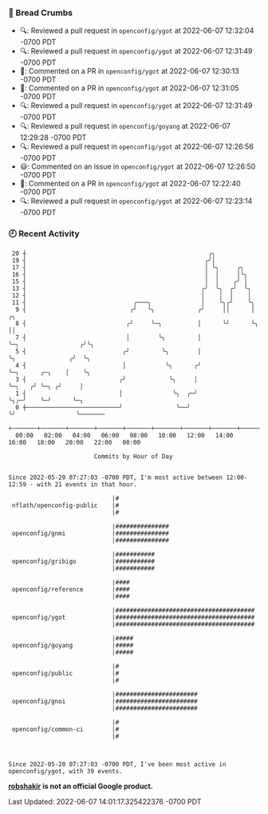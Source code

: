 ### 🍞 Bread Crumbs

 * 🔍: Reviewed a pull request in  `openconfig/ygot` at 2022-06-07 12:32:04 -0700 PDT
 * 🔍: Reviewed a pull request in  `openconfig/ygot` at 2022-06-07 12:31:49 -0700 PDT
 * 💬: Commented on a PR in  `openconfig/ygot` at 2022-06-07 12:30:13 -0700 PDT
 * 💬: Commented on a PR in  `openconfig/ygot` at 2022-06-07 12:31:05 -0700 PDT
 * 🔍: Reviewed a pull request in  `openconfig/ygot` at 2022-06-07 12:31:49 -0700 PDT
 * 🔍: Reviewed a pull request in  `openconfig/goyang` at 2022-06-07 12:29:28 -0700 PDT
 * 🔍: Reviewed a pull request in  `openconfig/ygot` at 2022-06-07 12:26:56 -0700 PDT
 * 😃: Commented on an issue in `openconfig/ygot` at 2022-06-07 12:26:50 -0700 PDT
 * 💬: Commented on a PR in  `openconfig/ygot` at 2022-06-07 12:22:40 -0700 PDT
 * 🔍: Reviewed a pull request in  `openconfig/ygot` at 2022-06-07 12:23:14 -0700 PDT

### 🕘 Recent Activity
```
 20 ┼                                                   ╭╮
 19 ┤                                                  ╭╯│
 17 ┤                                                  │ ╰╮     ╭╮
 16 ┤                                                  │  │     │╰╮
 15 ┤                                                  │  │    ╭╯ │
 13 ┤                                                 ╭╯  ╰╮  ╭╯  ╰╮
 12 ┤                                                 │    │  │    │
 11 ┤                              ╭───╮              │    ╰╮╭╯    ╰╮
  9 ┤                             ╭╯   ╰╮            ╭╯     ││      │                     ╭╮
  8 ┤                            ╭╯     ╰─╮          │      ╰╯      ╰╮                    ││
  7 ┤                            │        ╰╮         │               ╰─╮                 ╭╯╰╮
  5 ┤                           ╭╯         ╰╮        │                 ╰╮               ╭╯  ╰╮
  4 ┤                           │           ╰╮      ╭╯                  ╰─╮      ╭─╮    │    ╰╮
  3 ┤                          ╭╯            ╰╮     │                     ╰─╮   ╭╯ ╰─╮ ╭╯     │
  1 ┤                          │              ╰╮  ╭─╯                       ╰╮╭─╯    ╰─╯      ╰─╮
  0 ┼──────────────────────────╯               ╰──╯                          ╰╯                 ╰───────
    +───────+───────+───────+───────+───────+───────+───────+───────+───────+───────+───────+───────+────
  00:00   02:00   04:00   06:00   08:00   10:00   12:00   14:00   16:00   18:00   20:00   22:00   00:00   

						Commits by Hour of Day


Since 2022-05-20 07:27:03 -0700 PDT, I'm most active between 12:00-12:59 - with 21 events in that hour.

```



```
                             |#
 nflath/openconfig-public    |#
                             |#

                             |###############
 openconfig/gnmi             |###############
                             |###############

                             |###########
 openconfig/gribigo          |###########
                             |###########

                             |####
 openconfig/reference        |####
                             |####

                             |#######################################
 openconfig/ygot             |#######################################
                             |#######################################

                             |#####
 openconfig/goyang           |#####
                             |#####

                             |#
 openconfig/public           |#
                             |#

                             |#######################
 openconfig/gnoi             |#######################
                             |#######################

                             |#
 openconfig/common-ci        |#
                             |#



Since 2022-05-20 07:27:03 -0700 PDT, I've been most active in openconfig/ygot, with 39 events.

```
**[robshakir](mailto:robjs@google.com) is not an official Google product.**  


Last Updated: 2022-06-07 14:01:17.325422376 -0700 PDT
